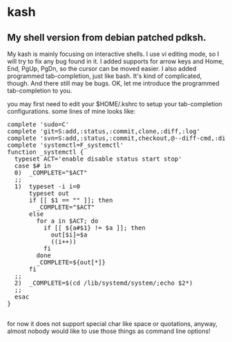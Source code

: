 # kash
My shell version from debian patched pdksh.
---
My kash is mainly focusing on interactive shells.
I use vi editing mode, so I will try to fix any bug found in it. I added supports for arrow keys and Home, End, PgUp, PgDn, so the cursor can be moved easier.
I also added programmed tab-completion, just like bash. It's kind of complicated, though. And there still may be bugs. OK, let me introduce the programmed tab-completion to you.

you may first need to edit your $HOME/.kshrc to setup your tab-completion configurations. some lines of mine looks like:

<pre>
complete 'sudo=C'
complete 'git=S:add,:status,:commit,clone,:diff,:log'
complete 'svn=S:add,:status,:commit,checkout,@--diff-cmd,:diff,:log'
complete 'systemctl=F_systemctl'
function _systemctl {
  typeset ACT='enable disable status start stop'
  case $# in
  0)  _COMPLETE="$ACT"
  ;;
  1)  typeset -i i=0
      typeset out
      if [[ $1 == "" ]]; then
        _COMPLETE="$ACT"
      else
        for a in $ACT; do
          if [[ ${a#$1} != $a ]]; then
            out[$i]=$a
            ((i++))
          fi
        done
        _COMPLETE=${out[*]}
      fi
  ;;
  2)  _COMPLETE=$(cd /lib/systemd/system/;echo $2*)
  ;;
  esac
}

</pre>

for now it does not support special char like space or quotations, anyway, almost nobody would like to use those things as command line options!
